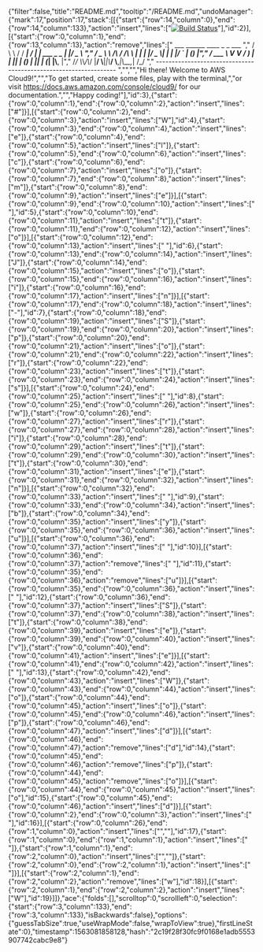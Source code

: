 {"filter":false,"title":"README.md","tooltip":"/README.md","undoManager":{"mark":17,"position":17,"stack":[[{"start":{"row":14,"column":0},"end":{"row":14,"column":133},"action":"insert","lines":["[![Build Status](https://travis-ci.org/walkinthedawg/join-sports.svg?branch=master)](https://travis-ci.org/walkinthedawg/join-sports)"],"id":2}],[{"start":{"row":0,"column":1},"end":{"row":13,"column":13},"action":"remove","lines":["        ___        ______     ____ _                 _  ___  ","        / \\ \\      / / ___|   / ___| | ___  _   _  __| |/ _ \\ ","       / _ \\ \\ /\\ / /\\___ \\  | |   | |/ _ \\| | | |/ _` | (_) |","      / ___ \\ V  V /  ___) | | |___| | (_) | |_| | (_| |\\__, |","     /_/   \\_\\_/\\_/  |____/   \\____|_|\\___/ \\__,_|\\__,_|  /_/ "," ----------------------------------------------------------------- ","","","Hi there! Welcome to AWS Cloud9!","","To get started, create some files, play with the terminal,","or visit https://docs.aws.amazon.com/console/cloud9/ for our documentation.","","Happy coding!"],"id":3},{"start":{"row":0,"column":1},"end":{"row":0,"column":2},"action":"insert","lines":["#"]}],[{"start":{"row":0,"column":2},"end":{"row":0,"column":3},"action":"insert","lines":["W"],"id":4},{"start":{"row":0,"column":3},"end":{"row":0,"column":4},"action":"insert","lines":["e"]},{"start":{"row":0,"column":4},"end":{"row":0,"column":5},"action":"insert","lines":["l"]},{"start":{"row":0,"column":5},"end":{"row":0,"column":6},"action":"insert","lines":["c"]},{"start":{"row":0,"column":6},"end":{"row":0,"column":7},"action":"insert","lines":["o"]},{"start":{"row":0,"column":7},"end":{"row":0,"column":8},"action":"insert","lines":["m"]},{"start":{"row":0,"column":8},"end":{"row":0,"column":9},"action":"insert","lines":["e"]}],[{"start":{"row":0,"column":9},"end":{"row":0,"column":10},"action":"insert","lines":[" "],"id":5},{"start":{"row":0,"column":10},"end":{"row":0,"column":11},"action":"insert","lines":["t"]},{"start":{"row":0,"column":11},"end":{"row":0,"column":12},"action":"insert","lines":["o"]}],[{"start":{"row":0,"column":12},"end":{"row":0,"column":13},"action":"insert","lines":[" "],"id":6},{"start":{"row":0,"column":13},"end":{"row":0,"column":14},"action":"insert","lines":["J"]},{"start":{"row":0,"column":14},"end":{"row":0,"column":15},"action":"insert","lines":["o"]},{"start":{"row":0,"column":15},"end":{"row":0,"column":16},"action":"insert","lines":["i"]},{"start":{"row":0,"column":16},"end":{"row":0,"column":17},"action":"insert","lines":["n"]}],[{"start":{"row":0,"column":17},"end":{"row":0,"column":18},"action":"insert","lines":["-"],"id":7},{"start":{"row":0,"column":18},"end":{"row":0,"column":19},"action":"insert","lines":["S"]},{"start":{"row":0,"column":19},"end":{"row":0,"column":20},"action":"insert","lines":["p"]},{"start":{"row":0,"column":20},"end":{"row":0,"column":21},"action":"insert","lines":["o"]},{"start":{"row":0,"column":21},"end":{"row":0,"column":22},"action":"insert","lines":["r"]},{"start":{"row":0,"column":22},"end":{"row":0,"column":23},"action":"insert","lines":["t"]},{"start":{"row":0,"column":23},"end":{"row":0,"column":24},"action":"insert","lines":["s"]}],[{"start":{"row":0,"column":24},"end":{"row":0,"column":25},"action":"insert","lines":[" "],"id":8},{"start":{"row":0,"column":25},"end":{"row":0,"column":26},"action":"insert","lines":["w"]},{"start":{"row":0,"column":26},"end":{"row":0,"column":27},"action":"insert","lines":["r"]},{"start":{"row":0,"column":27},"end":{"row":0,"column":28},"action":"insert","lines":["i"]},{"start":{"row":0,"column":28},"end":{"row":0,"column":29},"action":"insert","lines":["t"]},{"start":{"row":0,"column":29},"end":{"row":0,"column":30},"action":"insert","lines":["t"]},{"start":{"row":0,"column":30},"end":{"row":0,"column":31},"action":"insert","lines":["e"]},{"start":{"row":0,"column":31},"end":{"row":0,"column":32},"action":"insert","lines":["n"]}],[{"start":{"row":0,"column":32},"end":{"row":0,"column":33},"action":"insert","lines":[" "],"id":9},{"start":{"row":0,"column":33},"end":{"row":0,"column":34},"action":"insert","lines":["b"]},{"start":{"row":0,"column":34},"end":{"row":0,"column":35},"action":"insert","lines":["y"]},{"start":{"row":0,"column":35},"end":{"row":0,"column":36},"action":"insert","lines":["u"]}],[{"start":{"row":0,"column":36},"end":{"row":0,"column":37},"action":"insert","lines":[" "],"id":10}],[{"start":{"row":0,"column":36},"end":{"row":0,"column":37},"action":"remove","lines":[" "],"id":11},{"start":{"row":0,"column":35},"end":{"row":0,"column":36},"action":"remove","lines":["u"]}],[{"start":{"row":0,"column":35},"end":{"row":0,"column":36},"action":"insert","lines":[" "],"id":12},{"start":{"row":0,"column":36},"end":{"row":0,"column":37},"action":"insert","lines":["S"]},{"start":{"row":0,"column":37},"end":{"row":0,"column":38},"action":"insert","lines":["t"]},{"start":{"row":0,"column":38},"end":{"row":0,"column":39},"action":"insert","lines":["e"]},{"start":{"row":0,"column":39},"end":{"row":0,"column":40},"action":"insert","lines":["v"]},{"start":{"row":0,"column":40},"end":{"row":0,"column":41},"action":"insert","lines":["e"]}],[{"start":{"row":0,"column":41},"end":{"row":0,"column":42},"action":"insert","lines":[" "],"id":13},{"start":{"row":0,"column":42},"end":{"row":0,"column":43},"action":"insert","lines":["W"]},{"start":{"row":0,"column":43},"end":{"row":0,"column":44},"action":"insert","lines":["o"]},{"start":{"row":0,"column":44},"end":{"row":0,"column":45},"action":"insert","lines":["o"]},{"start":{"row":0,"column":45},"end":{"row":0,"column":46},"action":"insert","lines":["p"]},{"start":{"row":0,"column":46},"end":{"row":0,"column":47},"action":"insert","lines":["d"]}],[{"start":{"row":0,"column":46},"end":{"row":0,"column":47},"action":"remove","lines":["d"],"id":14},{"start":{"row":0,"column":45},"end":{"row":0,"column":46},"action":"remove","lines":["p"]},{"start":{"row":0,"column":44},"end":{"row":0,"column":45},"action":"remove","lines":["o"]}],[{"start":{"row":0,"column":44},"end":{"row":0,"column":45},"action":"insert","lines":["o"],"id":15},{"start":{"row":0,"column":45},"end":{"row":0,"column":46},"action":"insert","lines":["d"]}],[{"start":{"row":0,"column":2},"end":{"row":0,"column":3},"action":"insert","lines":[" "],"id":16}],[{"start":{"row":0,"column":26},"end":{"row":1,"column":0},"action":"insert","lines":["",""],"id":17},{"start":{"row":1,"column":0},"end":{"row":1,"column":1},"action":"insert","lines":[" "]},{"start":{"row":1,"column":1},"end":{"row":2,"column":0},"action":"insert","lines":["",""]},{"start":{"row":2,"column":0},"end":{"row":2,"column":1},"action":"insert","lines":[" "]}],[{"start":{"row":2,"column":1},"end":{"row":2,"column":2},"action":"remove","lines":["w"],"id":18}],[{"start":{"row":2,"column":1},"end":{"row":2,"column":2},"action":"insert","lines":["W"],"id":19}]]},"ace":{"folds":[],"scrolltop":0,"scrollleft":0,"selection":{"start":{"row":3,"column":133},"end":{"row":3,"column":133},"isBackwards":false},"options":{"guessTabSize":true,"useWrapMode":false,"wrapToView":true},"firstLineState":0},"timestamp":1563081858128,"hash":"2c19f28f30fc9f0168e1adb5553907742cabc9e8"}